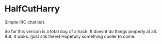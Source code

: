 # HalfCutHarry
Simple IRC chat bot.

So far this version is a total dog of a hack.
It doesnt do things properly at all.
But, it woks. (just sits there)
Hopefully something cooler to come.
